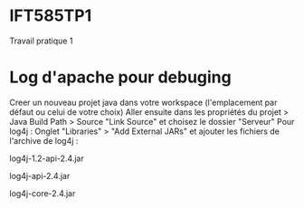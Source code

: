 # IFT585TP1
Travail pratique 1

# Log d'apache pour debuging
Creer un nouveau projet java dans votre workspace (l'emplacement par défaut ou celui de votre choix) Aller ensuite dans les propriétés du projet > Java Build Path > Source "Link Source" et choisez le dossier "Serveur" Pour log4j : Onglet "Libraries" > "Add External JARs" et ajouter les fichiers de l'archive de log4j :

log4j-1.2-api-2.4.jar

log4j-api-2.4.jar

log4j-core-2.4.jar

